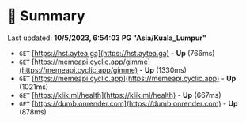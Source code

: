 # 📖 Summary
Last updated: **10/5/2023, 6:54:03 PG "Asia/Kuala_Lumpur"**

- `GET` [https://hst.aytea.ga](https://hst.aytea.ga) - **Up** (766ms)
- `GET` [https://memeapi.cyclic.app/gimme](https://memeapi.cyclic.app/gimme) - **Up** (1330ms)
- `GET` [https://memeapi.cyclic.app](https://memeapi.cyclic.app) - **Up** (1021ms)
- `GET` [https://klik.ml/health](https://klik.ml/health) - **Up** (667ms)
- `GET` [https://dumb.onrender.com](https://dumb.onrender.com) - **Up** (878ms)
